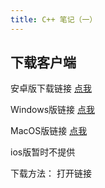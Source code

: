 ```yaml
---
title: C++ 笔记（一）
---
```

## 下载客户端

安卓版下载链接 [点我](https://github.com/shadowsocksrr/shadowsocksr-android/releases)

Windows版链接 [点我](https://github.com/shadowsocksrr/shadowsocksr-csharp/releases)

MacOS版链接 [点我](https://github.com/qinyuhang/ShadowsocksX-NG-R/releases)

ios版暂时不提供

下载方法：
打开链接
![]()
